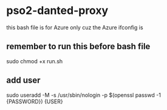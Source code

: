# pso2-danted-proxy

this bash file is for Azure only cuz the Azure ifconfig is 

## remember to run this before bash file 
sudo chmod +x run.sh

## add user
sudo useradd -M -s /usr/sbin/nologin -p $(openssl passwd -1 {PASSWORD}) {USER}